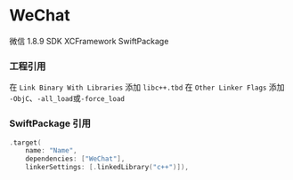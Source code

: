 # WeChat

微信 1.8.9 SDK XCFramework SwiftPackage

### 工程引用
在 `Link Binary With Libraries` 添加 `libc++.tbd`
在 `Other Linker Flags` 添加 `-ObjC`、`-all_load`或`-force_load` 

### SwiftPackage 引用

```swift
.target(
    name: "Name",
    dependencies: ["WeChat"],
    linkerSettings: [.linkedLibrary("c++")]),
```
